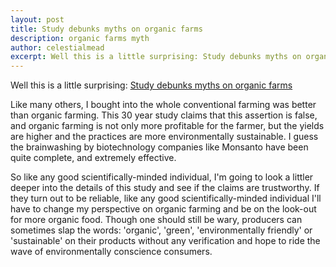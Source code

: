 ```yaml
---
layout: post
title: Study debunks myths on organic farms
description: organic farms myth
author: celestialmead
excerpt: Well this is a little surprising: Study debunks myths on organic farms ...
---
```

Well this is a little surprising: [Study debunks myths on organic farms](http://www.thestarphoenix.com/business/Study+debunks+myths+organic+farms/5462520/story.html)

Like many others, I bought into the whole conventional farming was better than organic farming. This 30 year study claims that this assertion is false, and organic farming is not only more profitable for the farmer, but the yields are higher and the practices are more environmentally sustainable. I guess the brainwashing by biotechnology companies like Monsanto have been quite complete, and extremely effective.

So like any good scientifically-minded individual, I'm going to look a littler deeper into the details of this study and see if the claims are trustworthy. If they turn out to be reliable, like any good scientifically-minded individual I'll have to change my perspective on organic farming and be on the look-out for more organic food. Though one should still be wary, producers can sometimes slap the words: 'organic', 'green', 'environmentally friendly' or 'sustainable' on their products without any verification and hope to ride the wave of environmentally conscience consumers.
